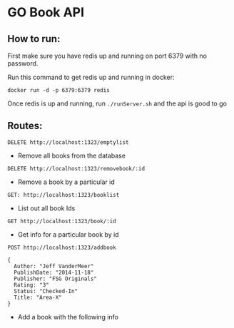 # GO Book API

## How to run:

First make sure you have redis up and running on port 6379 with no password.

Run this command to get redis up and running in docker:
```
docker run -d -p 6379:6379 redis
```

Once redis is up and running, run `./runServer.sh` and the api is good to go

## Routes:

`DELETE http://localhost:1323/emptylist`
- Remove all books from the database

`DELETE http://localhost:1323/removebook/:id`
- Remove a book by a particular id

`GET: http://localhost:1323/booklist`
- List out all book Ids

`GET http://localhost:1323/book/:id`
- Get info for a particular book by id

`POST http://localhost:1323/addbook`
```
{
  Author: "Jeff VanderMeer"
  PublishDate: "2014-11-18"
  Publisher: "FSG Originals"
  Rating: "3"
  Status: "Checked-In"
  Title: "Area-X"
}
```
- Add a book with the following info